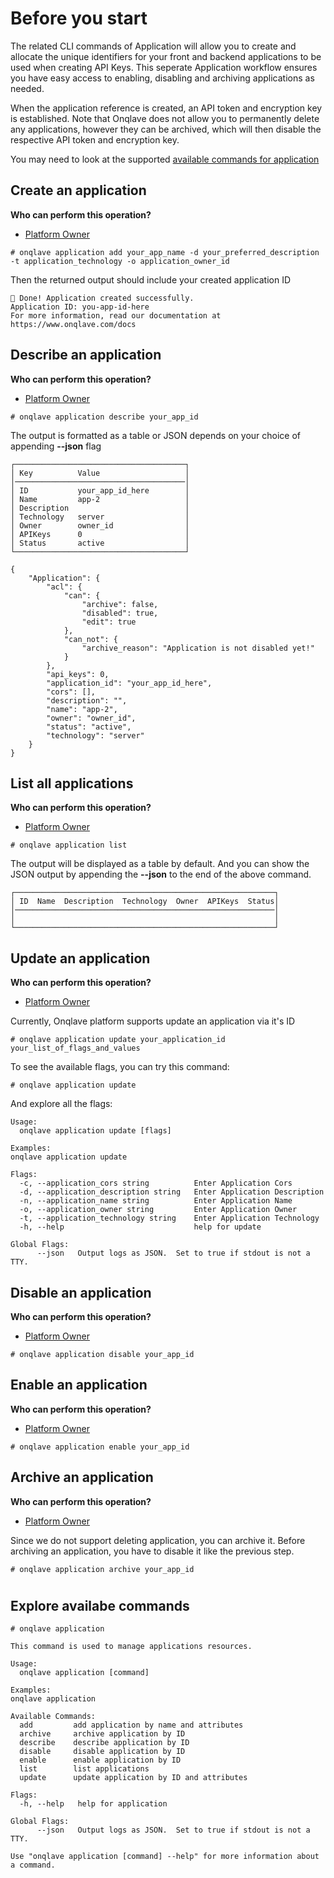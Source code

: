 # **Before you start**

The related CLI commands of Application will allow you to create and allocate the unique identifiers for your front and backend applications to be used when creating API Keys. This seperate Application workflow ensures you have easy access to enabling, disabling and archiving applications as needed.

When the application reference is created, an API token and encryption key is established. Note that Onqlave does not allow you to permanently delete any applications, however they can be archived, which will then disable the respective API token and encryption key.

You may need to look at the supported [available commands for application](#explore-availabe-commands)

## **Create an application**

**Who can perform this operation?**

- [Platform Owner](../../../web-app-guide/platform/access/#1-platform-owner)

```
# onqlave application add your_app_name -d your_preferred_description -t application_technology -o application_owner_id 
```

Then the returned output should include your created application ID
```
🎉 Done! Application created successfully.
Application ID: you-app-id-here
For more information, read our documentation at https://www.onqlave.com/docs
```

## **Describe an application**

**Who can perform this operation?**

- [Platform Owner](../../../web-app-guide/platform/access/#1-platform-owner)

```
# onqlave application describe your_app_id
```

The output is formatted as a table or JSON depends on your choice of appending **--json** flag
```
┌──────────────────────────────────────┐
│ Key          Value                   │
│──────────────────────────────────────│
│ ID           your_app_id_here        │
│ Name         app-2                   │
│ Description                          │
│ Technology   server                  │
│ Owner        owner_id                │
│ APIKeys      0                       │
│ Status       active                  │
└──────────────────────────────────────┘
```

```
{
    "Application": {
        "acl": {
            "can": {
                "archive": false,
                "disabled": true,
                "edit": true
            },
            "can_not": {
                "archive_reason": "Application is not disabled yet!"
            }
        },
        "api_keys": 0,
        "application_id": "your_app_id_here",
        "cors": [],
        "description": "",
        "name": "app-2",
        "owner": "owner_id",
        "status": "active",
        "technology": "server"
    }
}

```

## **List all applications**

**Who can perform this operation?**

- [Platform Owner](../../../web-app-guide/platform/access/#1-platform-owner)

```
# onqlave application list
```
The output will be displayed as a table by default. And you can show the JSON output by appending the **--json** to the end of the above command.

```
┌──────────────────────────────────────────────────────────┐
│ ID  Name  Description  Technology  Owner  APIKeys  Status│
│──────────────────────────────────────────────────────────│
│                                                          │
└──────────────────────────────────────────────────────────┘
```


## **Update an application**

**Who can perform this operation?**

- [Platform Owner](../../../web-app-guide/platform/access/#1-platform-owner)

Currently, Onqlave platform supports update an application via it's ID

```
# onqlave application update your_application_id your_list_of_flags_and_values
```

To see the available flags, you can try this command:
```
# onqlave application update
```

And explore all the flags:

```
Usage:
  onqlave application update [flags]

Examples:
onqlave application update

Flags:
  -c, --application_cors string          Enter Application Cors
  -d, --application_description string   Enter Application Description
  -n, --application_name string          Enter Application Name
  -o, --application_owner string         Enter Application Owner
  -t, --application_technology string    Enter Application Technology
  -h, --help                             help for update

Global Flags:
      --json   Output logs as JSON.  Set to true if stdout is not a TTY.
```

## **Disable an application**

**Who can perform this operation?**

- [Platform Owner](../../../web-app-guide/platform/access/#1-platform-owner)

```
# onqlave application disable your_app_id
```

## **Enable an application**

**Who can perform this operation?**

- [Platform Owner](../../../web-app-guide/platform/access/#1-platform-owner)

```
# onqlave application enable your_app_id
```

## **Archive an application**

**Who can perform this operation?**

- [Platform Owner](../../../web-app-guide/platform/access/#1-platform-owner)

Since we do not support deleting application, you can archive it. Before archiving an application, you have to disable it like the previous step.

```
# onqlave application archive your_app_id
```
#



## **Explore availabe commands**

```
# onqlave application 
```
```
This command is used to manage applications resources.

Usage:
  onqlave application [command]

Examples:
onqlave application

Available Commands:
  add         add application by name and attributes
  archive     archive application by ID
  describe    describe application by ID
  disable     disable application by ID
  enable      enable application by ID
  list        list applications
  update      update application by ID and attributes

Flags:
  -h, --help   help for application

Global Flags:
      --json   Output logs as JSON.  Set to true if stdout is not a TTY.

Use "onqlave application [command] --help" for more information about a command.
```
